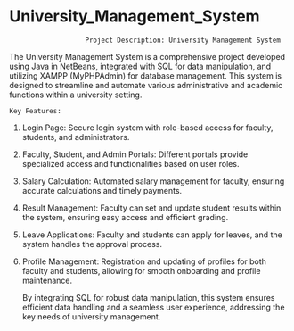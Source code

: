 # University_Management_System

                       Project Description: University Management System

The University Management System is a comprehensive project developed using Java in NetBeans, integrated with SQL for data manipulation, and utilizing XAMPP (MyPHPAdmin) for database management. This system is designed to streamline and automate various administrative and academic functions within a university setting.

    Key Features:

1.    Login Page: Secure login system with role-based access for faculty, students, and administrators.

2.    Faculty, Student, and Admin Portals: Different portals provide specialized access and functionalities based on user roles.

3.    Salary Calculation: Automated salary management for faculty, ensuring accurate calculations and timely payments.

4.    Result Management: Faculty can set and update student results within the system, ensuring easy access and efficient grading.

5.    Leave Applications: Faculty and students can apply for leaves, and the system handles the approval process.

6.    Profile Management: Registration and updating of profiles for both faculty and students, allowing for smooth onboarding and profile maintenance.
  
      By integrating SQL for robust data manipulation, this system ensures efficient data handling and a seamless user experience, addressing the key needs of university management.

